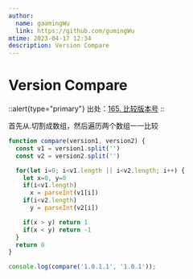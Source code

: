 ```yaml
---
author:
  name: gaamingWu
  link: https://github.com/gumingWu
mtime: 2023-04-17 12:34
description: Version Compare
---
```


# Version Compare

::alert{type="primary"}
出处：[165. 比较版本号](https://leetcode.cn/problems/compare-version-numbers/)
::

首先从.切割成数组，然后遍历两个数组一一比较

```js
function compare(version1, version2) {
  const v1 = version1.split('')
  const v2 = version2.split('')

  for(let i=0; i<v1.length || i<v2.length; i++) {
    let x=0, y=0
    if(i<v1.length)
      x = parseInt(v1[i])
    if(i<v2.length)
      y = parseInt(v2[i])

    if(x > y) return 1
    if(x < y) return -1
  }
  return 0
}

console.log(compare('1.0.1.1', '1.0.1'));
```